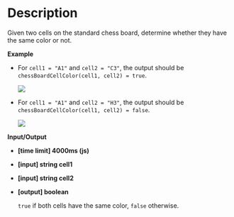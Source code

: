 # Description
Given two cells on the standard chess board, determine whether they have the same color or not.

**Example**

*   For `cell1 = "A1"` and `cell2 = "C3"`, the output should be  
    `chessBoardCellColor(cell1, cell2) = true`.

    ![](https://codefightsuserpics.s3.amazonaws.com/tasks/chessBoardCellColor/img/example1.png?_tm=1494338560912)

*   For `cell1 = "A1"` and `cell2 = "H3"`, the output should be  
    `chessBoardCellColor(cell1, cell2) = false`.

    ![](https://codefightsuserpics.s3.amazonaws.com/tasks/chessBoardCellColor/img/example2.png?_tm=1494338561188)

**Input/Output**

*   **[time limit] 4000ms (js)**

*   **[input] string cell1**

*   **[input] string cell2**

*   **[output] boolean**

    `true` if both cells have the same color, `false` otherwise.